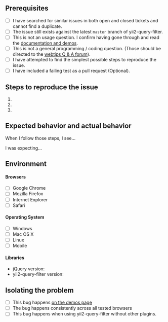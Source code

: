 ## Prerequisites

- [ ] I have searched for similar issues in both open and closed tickets and cannot find a duplicate.
- [ ] The issue still exists against the latest `master` branch of yii2-query-filter.
- [ ] This is not an usage question. I confirm having gone through and read the [documentation and demos](http://demos.krajee.com/query-filter).
- [ ] This is not a general programming / coding question. (Those should be directed to the [webtips Q & A forum](http://webtips.krajee.com/questions)).
- [ ] I have attempted to find the simplest possible steps to reproduce the issue.
- [ ] I have included a failing test as a pull request (Optional).

## Steps to reproduce the issue

1.
2.
3.

## Expected behavior and actual behavior

When I follow those steps, I see...

I was expecting...

## Environment

#### Browsers

- [ ] Google Chrome
- [ ] Mozilla Firefox
- [ ] Internet Explorer
- [ ] Safari

#### Operating System

- [ ] Windows
- [ ] Mac OS X
- [ ] Linux
- [ ] Mobile

#### Libraries

- jQuery version:
- yii2-query-filter version:

## Isolating the problem

- [ ] This bug happens [on the demos page](http://demos.krajee.com/query-filter)
- [ ] The bug happens consistently across all tested browsers
- [ ] This bug happens when using yii2-query-filter without other plugins.